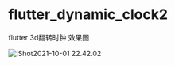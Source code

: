# flutter_dynamic_clock2

flutter 3d翻转时钟
效果图

![iShot2021-10-01 22.42.02](https://i.loli.net/2021/10/01/ZPoBaAlhs1CJLUq.gif)